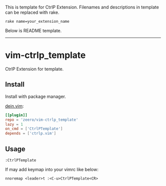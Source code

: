This is template for CtrlP Extension.
Filenames and descriptions in template can be replaced with rake.
```
rake name=your_extension_name
```
Below is README template.

---
# vim-ctrlp_template
CtrlP Extension for template.

## Install
Install with package manager.

[dein.vim](https://github.com/Shougo/dein.vim):
```dein.toml
[[plugin]]
repo = 'zeero/vim-ctrlp_template'
lazy = 1
on_cmd = ['CtrlPTemplate']
depends = ['ctrlp.vim']
```

## Usage
```
:CtrlPTemplate
```

If may add keymap into your vimrc like below:
```
nnoremap <leader>t :<C-u>CtrlPTemplate<CR>
```


